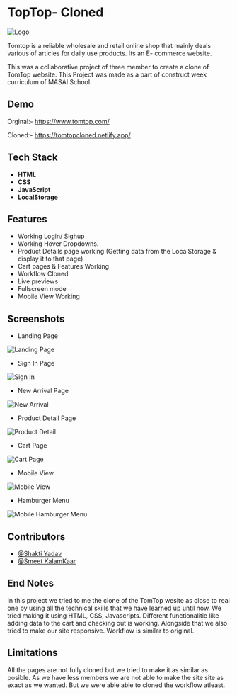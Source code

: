 
# TopTop- Cloned

![Logo](https://1000logos.net/wp-content/uploads/2021/05/TomTop-logo.png)


Tomtop is a reliable wholesale and retail online shop that mainly deals various of articles for daily use products. Its an E- commerce website.

This was a collaborative project of three member to create a clone of TomTop website. This Project was made as a part of construct week curriculum of MASAI School.




## Demo

Orginal:- https://www.tomtop.com/

Cloned:-  https://tomtopcloned.netlify.app/


## Tech Stack

 - **HTML**
 - **CSS** 
 - **JavaScript**
 - **LocalStorage**



## Features

- Working Login/ Sighup
- Working Hover Dropdowns.
- Product Details page working (Getting data from the LocalStorage & display it to that page)
- Cart pages & Features Working
- Workflow Cloned
- Live previews
- Fullscreen mode
- Mobile View Working


## Screenshots

- Landing Page


![Landing Page](https://github.com/sam7789/Tomtop/blob/main/Images/image_2022-04-27_02-23-50.png)

- Sign In Page


![Sign In](https://github.com/sam7789/Tomtop/blob/main/Images/image_2022-04-27_02-23-46.png)

- New Arrival Page


![New Arrival](https://github.com/sam7789/Tomtop/blob/main/Images/image_2022-04-27_02-29-01.png)

- Product Detail Page


![Product Detail](https://github.com/sam7789/Tomtop/blob/main/Images/image_2022-04-27_02-30-37.png)

- Cart Page


![Cart Page](https://github.com/sam7789/Tomtop/blob/main/Images/image_2022-04-27_02-23-37.png)

- Mobile View


![Mobile View](https://github.com/sam7789/Tomtop/blob/main/Images/image_2022-04-27_02-23-40.png)

- Hamburger Menu 


![Mobile Hamburger Menu](https://github.com/sam7789/Tomtop/blob/main/Images/image_2022-04-27_02-23-43.png)


## Contributors

- [@Shakti Yadav](https://github.com/RaoShaktiyadav)
- [@Smeet KalamKaar](https://github.com/smeetkalamkar)


## End Notes

In this project we tried to me the clone of the TomTop wesite as close to real one by using all the technical skills that we have learned up until now. We tried making it using HTML, CSS, Javascripts. Different functionalitie like adding data to the cart and checking out is working. Alongside that we also tried to make our site responsive. Workflow is similar to original.




## Limitations

All the pages are not fully cloned but we tried to make it as similar as posible. As we have less members we are not able to make the site site as exact as we wanted. But we were able able to cloned the workflow atleast.




